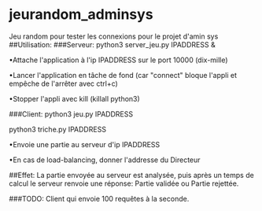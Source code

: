 # jeurandom_adminsys
Jeu random pour tester les connexions pour le projet d'amin sys
##Utilisation:
###Serveur:
python3 server_jeu.py IPADDRESS &

•Attache l'application à l'ip IPADDRESS sur le port 10000 (dix-mille) 

•Lancer l'application en tâche de fond (car "connect" bloque l'appli et empêche de l'arrêter avec ctrl+c)

•Stopper l'appli avec kill (killall python3)

###Client:
python3 jeu.py IPADDRESS

python3 triche.py IPADDRESS

•Envoie une partie au serveur d'ip IPADDRESS

•En cas de load-balancing, donner l'addresse du Directeur

##Effet:
La partie envoyée au serveur est analysée, puis après un temps de calcul le serveur renvoie une réponse:
Partie validée ou Partie rejettée.

###TODO: 
Client qui envoie 100 requêtes à la seconde.
